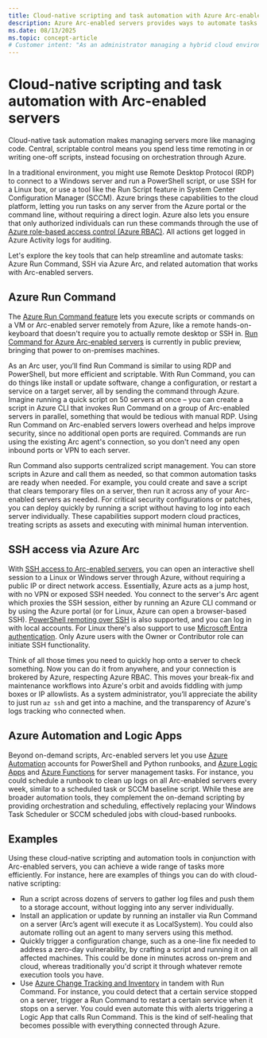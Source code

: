 ```yaml
---
title: Cloud-native scripting and task automation with Azure Arc-enabled servers
description: Azure Arc-enabled servers provides ways to automate tasks to make managing servers more like managing code.
ms.date: 08/13/2025
ms.topic: concept-article
# Customer intent: "As an administrator managing a hybrid cloud environment, I want to use Azure Arc-enabled servers' capabilities to automate tasks, so I can manage my hybrid environment more efficiently."
---
```


# Cloud-native scripting and task automation with Arc-enabled servers

Cloud-native task automation makes managing servers more like managing code. Central, scriptable control means you spend less time remoting in or writing one-off scripts, instead focusing on orchestration through Azure.

In a traditional environment, you might use Remote Desktop Protocol (RDP) to connect to a Windows server and run a PowerShell script, or use SSH for a Linux box, or use a tool like the  Run Script feature in System Center Configuration Manager (SCCM). Azure brings these capabilities to the cloud platform, letting you run tasks on any server from the Azure portal or the command line, without requiring a direct login. Azure also lets you ensure that only authorized individuals can run these commands through the use of [Azure role-based access control (Azure RBAC)](/azure/role-based-access-control/overview). All actions get logged in Azure Activity logs for auditing.

Let's explore the key tools that can help streamline and automate tasks: Azure Run Command, SSH via Azure Arc, and related automation that works with Arc-enabled servers.

## Azure Run Command

The [Azure Run Command feature](/azure/virtual-machines/run-command-overview) lets you execute scripts or commands on a VM or Arc-enabled server remotely from Azure, like a remote hands-on-keyboard that doesn't require you to actually remote desktop or SSH in. [Run Command for Azure Arc-enabled servers](../run-command.md) is currently in public preview, bringing that power to on-premises machines.

As an Arc user, you’ll find Run Command is similar to using RDP and PowerShell, but more efficient and scriptable. With Run Command, you can do things like install or update software, change a configuration, or restart a service on a target server, all by sending the command through Azure.  Imagine running a quick script on 50 servers at once – you can create a script in Azure CLI that invokes Run Command on a group of Arc-enabled servers in parallel, something that would be tedious with manual RDP. Using Run Command on Arc-enabled servers lowers overhead and helps improve security, since no additional open ports are required. Commands are run using the existing Arc agent's connection, so you don't need any open inbound ports or VPN to each server.

Run Command also supports centralized script management. You can store scripts in Azure and call them as needed, so that common automation tasks are ready when needed. For example, you could create and save a script that clears temporary files on a server, then run it across any of your Arc-enabled servers as needed. For critical security configurations or patches, you can deploy quickly by running a script without having to log into each server individually. These capabilities support modern cloud practices, treating scripts as assets and executing with minimal human intervention.

## SSH access via Azure Arc

With [SSH access to Arc-enabled servers](../ssh-arc-overview.md), you can open an interactive shell session to a Linux or Windows server through Azure, without requiring a public IP or direct network access. Essentially, Azure acts as a jump host, with no VPN or exposed SSH needed. You connect to the server's Arc agent which proxies the SSH session, either by running an Azure CLI command or by using the Azure portal (or for Linux, Azure can open a browser-based SSH). [PowerShell remoting over SSH](../ssh-arc-powershell-remoting.md) is also supported, and you can log in with local accounts. For Linux there's also support to use [Microsoft Entra authentication](../ssh-arc-overview.md#microsoft-entra-authentication). Only Azure users with the Owner or Contributor role can initiate SSH functionality.

Think of all those times you need to quickly hop onto a server to check something. Now you can do it from anywhere, and your connection is brokered by Azure, respecting Azure RBAC. This moves your break-fix and maintenance workflows into Azure's orbit and avoids fiddling with jump boxes or IP allowlists. As a system administrator, you’ll appreciate the ability to just run `az ssh` and get into a machine, and the transparency of Azure's logs tracking who connected when.

## Azure Automation and Logic Apps

Beyond on-demand scripts, Arc-enabled servers let you use [Azure Automation](/azure/automation/overview) accounts for PowerShell and Python runbooks, and [Azure Logic Apps](/azure/logic-apps/logic-apps-overview) and [Azure Functions](/azure/azure-functions/functions-overview) for server management tasks. For instance, you could schedule a runbook to clean up logs on all Arc-enabled servers every week, similar to a scheduled task or SCCM baseline script. While these are broader automation tools, they complement the on-demand scripting by providing orchestration and scheduling, effectively replacing your Windows Task Scheduler or SCCM scheduled jobs with cloud-based runbooks.

## Examples

Using these cloud-native scripting and automation tools in conjunction with Arc-enabled servers, you can achieve a wide range of tasks more efficiently. For instance, here are examples of things you can do with cloud-native scripting:

- Run a script across dozens of servers to gather log files and push them to a storage account, without logging into any server individually.
- Install an application or update by running an installer via Run Command on a server (Arc’s agent will execute it as LocalSystem). You could also automate rolling out an agent to many servers using this method.
- Quickly trigger a configuration change, such as a one-line fix needed to address a zero-day vulnerability, by crafting a script and running it on all affected machines. This could be done in minutes across on-prem and cloud, whereas traditionally you'd script it through whatever remote execution tools you have.
- Use [Azure Change Tracking and Inventory](/azure/automation/change-tracking/overview-monitoring-agent) in tandem with Run Command. For instance, you could detect that a certain service stopped on a server, trigger a Run Command to restart a certain service when it stops on a server. You could even automate this with alerts triggering a Logic App that calls Run Command. This is the kind of self-healing that becomes possible with everything connected through Azure.
